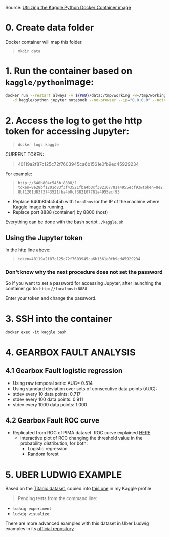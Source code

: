 
Source: [Utilizing the Kaggle Python Docker Container image](https://github.com/stefan-bergstein/Utilizing-the-Kaggle-Python-Docker-Container-image)

# 0. Create data folder
Docker container will map this folder.
>`mkdir data`

# 1. Run the container based on `kaggle/python`image:
```bash
docker run --restart always -v ${PWD}/data:/tmp/working -w=/tmp/working -p 8800:8888 --name kaggle \
   -d kaggle/python jupyter notebook --no-browser --ip="0.0.0.0" --notebook-dir=/tmp/working --allow-root
```

# 2. Access the log to get the http token for accessing Jupyter:
>`docker logs kaggle`

CURRENT TOKEN:
> 40119a2f87c125c72f7603945ca6b1561e0fb9ed45929234

For example:
>`http://640b804c545b:8888/?token=8e28bf1201d83f3f43521fba4b0cf382107781a4955ecf93&token=8e28bf1201d83f3f43521fba4b0cf382107781a4955ecf93`

- Replace 640b804c545b with `localhost`or the IP of the machine where Kaggle image is running.
- Replace port 8888 (container) by 8800 (host)

Everything can be done with the bash script `./kaggle.sh`

## Using the Jupyter token
In the http line above:
>`token=40119a2f87c125c72f7603945ca6b1561e0fb9ed45929234`

### Don't know why the next procedure does not set the password
So if you want to set a password for accessing Jupyter, after launching the container go to:
`http://localhost:8888`

Enter your token and change the password.

# 3. SSH into the container
`docker exec -it kaggle bash`

# 4. GEARBOX FAULT ANALYSIS
## 4.1 Gearbox Fault logistic regression
  - Using raw temporal serie: AUC= 0.514
  - Using standard deviation over sets of consecutive data points (AUC):
   - stdev every 10   data points: 0.717
   - stdev every 100  data points: 0.911
   - stdev every 1000 data points: 1.000

## 4.2 Gearbox Fault ROC curve
   - Replicated from ROC of PIMA dataset. ROC curve explained [HERE](https://towardsdatascience.com/mechanics-of-the-roc-curve-83b10ce3887f)
      - Interactive plot of ROC changing the threshold value in the probability distribution, for both:
         - Logistic regression
         - Random forest

# 5. UBER LUDWIG EXAMPLE
Based on the [Titanic dataset](https://www.kaggle.com/c/titanic/),  copied into [this one](https://www.kaggle.com/brjapon/titanic) in my Kaggle profile 
> Pending tests from the command line:
  - `ludwig experiment`
  - `ludwig visualize`

There are more advanced examples with this dataset in Uber Ludwig examples in its [official repository](https://github.com/ludwig-ai/ludwig/tree/master/examples/titanic)